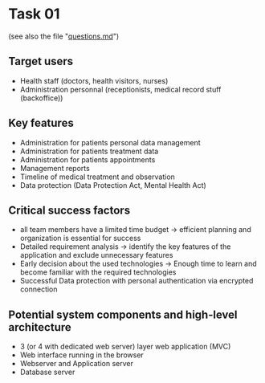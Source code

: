 # Task 01
(see also the file "[questions.md](https://github.com/fabaff/ch.bfh.bti7081.s2013.white/blob/master/ch.bfh.bti7081.s2013.white/doc/cs01/questions.md)")

## Target users
- Health staff (doctors, health visitors, nurses)
- Administration personnal (receptionists, medical record stuff (backoffice))

## Key features
- Administration for patients personal data management
- Administration for patients treatment data
- Administration for patients appointments
- Management reports 
- Timeline of medical treatment and observation
- Data protection (Data Protection Act, Mental Health Act) 

## Critical success factors
- all team members have a limited time budget -> efficient planning and
  organization is essential for success
- Detailed requirement analysis -> identify the key features of the
  application and exclude unnecessary features
- Early decision about the used technologies -> Enough time to learn and
  become familiar with the required technologies
- Successful Data protection with personal authentication via encrypted
  connection

## Potential system components and high-level architecture
- 3 (or 4 with dedicated web server) layer web application (MVC)
- Web interface running in the browser
- Webserver and Application server
- Database server
